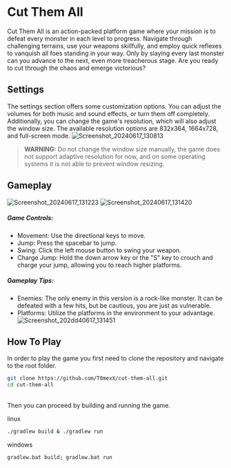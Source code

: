 # Cut Them All
Cut Them All is an action-packed platform game where your mission is to defeat every monster in each level to progress. Navigate through challenging terrains, use your weapons skillfully, and employ quick reflexes to vanquish all foes standing in your way. Only by slaying every last monster can you advance to the next, even more treacherous stage. Are you ready to cut through the chaos and emerge victorious?

## Settings
The settings section offers some customization options. You can adjust the volumes for both music and sound effects, or turn them off completely. Additionally, you can change the game's resolution, which will also adjust the window size. The available resolution options are 832x364, 1664x728, and full-screen mode.
![Screenshot_20240617_130813](https://github.com/T0mexX/cut-them-all/assets/122273875/6a43d7e0-6541-471d-b5fe-d6500bb5b5bb)

>**WARNING:** Do not change the window size manually, the game does not support adaptive resolution for now, and on some operating systems it is not able to prevent window resizing.


## Gameplay
![Screenshot_20240617_131223](https://github.com/T0mexX/cut-them-all/assets/122273875/71a6acb9-1759-40aa-9e2f-b5bbae48dca9)
![Screenshot_20240617_131420](https://github.com/T0mexX/cut-them-all/assets/122273875/70f16557-d3ed-4f44-a5f1-936d9494fb72)



##### Game Controls:

- Movement: Use the directional keys to move.
- Jump: Press the spacebar to jump.
- Swing: Click the left mouse button to swing your weapon.
- Charge Jump: Hold the down arrow key or the "S" key to crouch and charge your jump, allowing you to reach higher platforms.

##### Gameplay Tips:

- Enemies: The only enemy in this version is a rock-like monster. It can be defeated with a few hits, but be cautious, you are just as vulnerable.
- Platforms: Utilize the platforms in the environment to your advantage.
![Screenshot_202dd40617_131451](https://github.com/T0mexX/cut-them-all/assets/122273875/b2353905-8800-43b9-99fd-eb460abcb798)






## How To Play

In order to play the game you first need to clone the repository and navigate to the root folder.
```bash
git clone https://github.com/T0mexX/cut-them-all.git
cd cut-them-all
```

&nbsp;  
Then you can proceed by building and running the game.

linux
```bash
./gradlew build & ./gradlew run
```

windows
```
gradlew.bat build; gradlew.bat run
```

